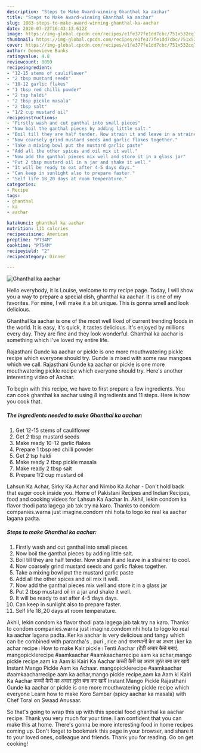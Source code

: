 ```yaml
---
description: "Steps to Make Award-winning Ghanthal ka aachar"
title: "Steps to Make Award-winning Ghanthal ka aachar"
slug: 1083-steps-to-make-award-winning-ghanthal-ka-aachar
date: 2020-07-22T16:43:13.612Z
image: https://img-global.cpcdn.com/recipes/e1fe377fe1dd7cbc/751x532cq70/ghanthal-ka-aachar-recipe-main-photo.jpg
thumbnail: https://img-global.cpcdn.com/recipes/e1fe377fe1dd7cbc/751x532cq70/ghanthal-ka-aachar-recipe-main-photo.jpg
cover: https://img-global.cpcdn.com/recipes/e1fe377fe1dd7cbc/751x532cq70/ghanthal-ka-aachar-recipe-main-photo.jpg
author: Genevieve Banks
ratingvalue: 4.8
reviewcount: 8059
recipeingredient:
- "12-15 stems of cauliflower"
- "2 tbsp mustard seeds"
- "10-12 garlic flakes"
- "1 tbsp red chilli powder"
- "2 tsp haldi"
- "2 tbsp pickle masala"
- "2 tbsp salt"
- "1/2 cup mustard oil"
recipeinstructions:
- "Firstly wash and cut ganthal into small pieces"
- "Now boil the ganthal pieces by adding little salt."
- "Boil till they are half tender. Now strain it and leave in a strainer to cool."
- "Now coarsely grind mustard seeds and garlic flakes together."
- "Take a mixing bowl put the mustard garlic paste"
- "Add all the other spices and oil mix it well."
- "Now add the ganthal pieces mix well and store it in a glass jar"
- "Put 2 tbsp mustard oil in a jar and shake it well."
- "It will be ready to eat after 4-5 days days."
- "Can keep in sunlight also to prepare faster."
- "Self life 18_20 days at room temperature."
categories:
- Recipe
tags:
- ghanthal
- ka
- aachar

katakunci: ghanthal ka aachar 
nutrition: 111 calories
recipecuisine: American
preptime: "PT34M"
cooktime: "PT54M"
recipeyield: "2"
recipecategory: Dinner

---
```



![Ghanthal ka aachar](https://img-global.cpcdn.com/recipes/e1fe377fe1dd7cbc/751x532cq70/ghanthal-ka-aachar-recipe-main-photo.jpg)

Hello everybody, it is Louise, welcome to my recipe page. Today, I will show you a way to prepare a special dish, ghanthal ka aachar. It is one of my favorites. For mine, I will make it a bit unique. This is gonna smell and look delicious.

Ghanthal ka aachar is one of the most well liked of current trending foods in the world. It is easy, it's quick, it tastes delicious. It's enjoyed by millions every day. They are fine and they look wonderful. Ghanthal ka aachar is something which I've loved my entire life.

Rajasthani Gunde ka aachar or pickle is one more mouthwatering pickle recipe which everyone should try. Gunde is mixed with some raw mangoes which we call. Rajasthani Gunde ka aachar or pickle is one more mouthwatering pickle recipe which everyone should try. Here&#39;s another interesting video of Aachar.


To begin with this recipe, we have to first prepare a few ingredients. You can cook ghanthal ka aachar using 8 ingredients and 11 steps. Here is how you cook that.

<!--inarticleads1-->

##### The ingredients needed to make Ghanthal ka aachar:

1. Get 12-15 stems of cauliflower
1. Get 2 tbsp mustard seeds
1. Make ready 10-12 garlic flakes
1. Prepare 1 tbsp red chilli powder
1. Get 2 tsp haldi
1. Make ready 2 tbsp pickle masala
1. Make ready 2 tbsp salt
1. Prepare 1/2 cup mustard oil


Lahsun Ka Achar, Sirky Ka Achar and Nimbo Ka Achar - Don&#39;t hold back that eager cook inside you. Home of Pakistani Recipes and Indian Recipes, food and cooking videos for Lahsun Ka Aachar In. Akhil, lekin condom ka flavor thodi pata lagega jab tak try na karo. Thanks to condom companies.warna just imagine.condom nhi hota to logo ko real ka aachar lagana padta. 

<!--inarticleads2-->

##### Steps to make Ghanthal ka aachar:

1. Firstly wash and cut ganthal into small pieces
1. Now boil the ganthal pieces by adding little salt.
1. Boil till they are half tender. Now strain it and leave in a strainer to cool.
1. Now coarsely grind mustard seeds and garlic flakes together.
1. Take a mixing bowl put the mustard garlic paste
1. Add all the other spices and oil mix it well.
1. Now add the ganthal pieces mix well and store it in a glass jar
1. Put 2 tbsp mustard oil in a jar and shake it well.
1. It will be ready to eat after 4-5 days days.
1. Can keep in sunlight also to prepare faster.
1. Self life 18_20 days at room temperature.


Akhil, lekin condom ka flavor thodi pata lagega jab tak try na karo. Thanks to condom companies.warna just imagine.condom nhi hota to logo ko real ka aachar lagana padta. Ker ka aachar is very delicious and tangy which can be combined with parantha&#39;s , puri , rice and राजस्थानी कैर का अचार।ker ka achar recipe।How to make Kair pickle।Tenti Aachar।टेंटी अचार कैसे बनाएं. mangopicklerecipe #aamkaachar #aamkaacharrecipe aam ka achar,mango pickle recipe,aam ka Aam ki Kairi Ka Aachar कच्ची कैरी का अचार तुरंत बना कर खायें Instant Mango Pickle Aam ka Achaar. mangopicklerecipe #aamkaachar #aamkaacharrecipe aam ka achar,mango pickle recipe,aam ka Aam ki Kairi Ka Aachar कच्ची कैरी का अचार तुरंत बना कर खायें Instant Mango Pickle Rajasthani Gunde ka aachar or pickle is one more mouthwatering pickle recipe which everyone Learn how to make Koro Sambar (spicy aachar ka masala) with Chef Toral on Swaad Anusaar. 

So that's going to wrap this up with this special food ghanthal ka aachar recipe. Thank you very much for your time. I am confident that you can make this at home. There's gonna be more interesting food in home recipes coming up. Don't forget to bookmark this page in your browser, and share it to your loved ones, colleague and friends. Thank you for reading. Go on get cooking!
